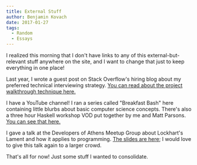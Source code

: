 ```yaml
---
title: External Stuff 
author: Benjamin Kovach
date: 2017-01-27
tags:
  - Random
  - Essays
---
```


I realized this morning that I don't have links to any of this external-but-relevant stuff anywhere on the site,
and I want to change that just to keep everything in one place!

Last year, I wrote a guest post on Stack Overflow's hiring blog about my preferred technical interviewing strategy.
[You can read about the project walkthrough technique here.](https://www.stackoverflowbusiness.com/blog/interviewing-a-developer-try-the-project-walkthrough-technique)

I have a YouTube channel! I ran a series called "Breakfast Bash" here containing little blurbs about basic computer science concepts.
There's also a three hour Haskell workshop VOD put together by me and Matt Parsons. [You can see that here.](https://www.youtube.com/user/5outhSix)

I gave a talk at the Developers of Athens Meetup Group about Lockhart's Lament and how it applies to
programming. [The slides are here](/pdfs/lockharts-lament.key); I would love to give this talk again to a larger crowd.

That's all for now! Just some stuff I wanted to consolidate.
